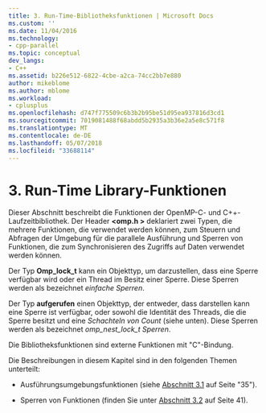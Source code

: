 ```yaml
---
title: 3. Run-Time-Bibliotheksfunktionen | Microsoft Docs
ms.custom: ''
ms.date: 11/04/2016
ms.technology:
- cpp-parallel
ms.topic: conceptual
dev_langs:
- C++
ms.assetid: b226e512-6822-4cbe-a2ca-74cc2bb7e880
author: mikeblome
ms.author: mblome
ms.workload:
- cplusplus
ms.openlocfilehash: d747f775509c6b3b2b95be51d95ea937816d3cd1
ms.sourcegitcommit: 7019081488f68abdd5b2935a3b36e2a5e8c571f8
ms.translationtype: MT
ms.contentlocale: de-DE
ms.lasthandoff: 05/07/2018
ms.locfileid: "33688114"
---
```

# <a name="3-run-time-library-functions"></a>3. Run-Time Library-Funktionen
Dieser Abschnitt beschreibt die Funktionen der OpenMP-C- und C++-Laufzeitbibliothek. Der Header  **\<omp.h >** deklariert zwei Typen, die mehrere Funktionen, die verwendet werden können, zum Steuern und Abfragen der Umgebung für die parallele Ausführung und Sperren von Funktionen, die zum Synchronisieren des Zugriffs auf Daten verwendet werden können.  
  
 Der Typ **Omp_lock_t** kann ein Objekttyp, um darzustellen, dass eine Sperre verfügbar wird oder ein Thread im Besitz einer Sperre. Diese Sperren werden als bezeichnet *einfache Sperren*.  
  
 Der Typ **aufgerufen** einen Objekttyp, der entweder, dass darstellen kann eine Sperre ist verfügbar, oder sowohl die Identität des Threads, die die Sperre besitzt und eine *Schachteln von Count* (siehe unten). Diese Sperren werden als bezeichnet *omp_nest_lock_t Sperren*.  
  
 Die Bibliotheksfunktionen sind externe Funktionen mit "C"-Bindung.  
  
 Die Beschreibungen in diesem Kapitel sind in den folgenden Themen unterteilt:  
  
-   Ausführungsumgebungsfunktionen (siehe [Abschnitt 3.1](../../parallel/openmp/3-1-execution-environment-functions.md) auf Seite "35").  
  
-   Sperren von Funktionen (finden Sie unter [Abschnitt 3.2](../../parallel/openmp/3-2-lock-functions.md) auf Seite 41).